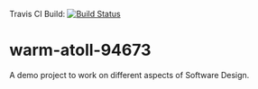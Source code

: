 Travis CI Build: [![Build Status](https://travis-ci.com/mambax/warm-atoll-94673.svg?branch=master)](https://travis-ci.com/mambax/warm-atoll-94673)

# warm-atoll-94673

A demo project to work on different aspects of Software Design.
